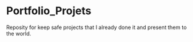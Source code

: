 # Portfolio_Projets
Reposity for keep safe projects that I already done it and present them to the world.
